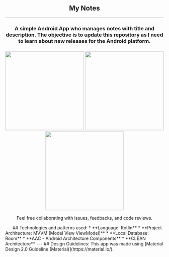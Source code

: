 <h2 align="center">
  My Notes
</h2>

---

<h3 align="center">
  A simple Android App who manages notes with title and description. The objective is to update this repository as I need to learn about new releases for the Android platform.
</h3>

<h3 align="center">
  <img src="https://i.imgur.com/fSZB6JD.png" width="250">
  <img src="https://i.imgur.com/k1XfH0c.png" width="250">
  <img src="https://i.imgur.com/0JqLeq4.png" width="250">
</h3>
<p align="center">
Feel free collaborating with issues, feedbacks, and code reviews.
</p>
---
## Technologies and patterns used:
* **Language: Kotlin**
* **Project Architecture: MVVM (Model View ViewModel)**
* **Local Database: Room**
* **AAC - Android Architecture Components**
* **CLEAN Architecture**
---
## Design Guidelines:
This app was made using [Material Design 2.0 Guideline (Material)](https://material.io/).
